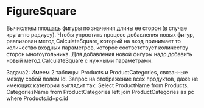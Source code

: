 # FigureSquare
Вычисляем площадь фигуры по значения длины ее сторон (в случае круга-по радиусу).
Чтобы упростить процесс добавления новых фигур, реализован метод CalculateSquare, который на вход принимает то количество входных параметров, которое соответствует количеству сторон многоугольника.
Для добавления новой фигуры надо добавить новый метод CalculateSquare с нужными параметрами.

Задача2:
Имеем 2 таблицы: Products и ProductCategories, связанные между собой полем Id.
Запрос на отображение всех продуктов, даже не имеющих категории выглядит так:
Select ProductName  from Products,
CategoriesName from ProductCategories
left join ProductCategories as pc where Products.id=pc.id
